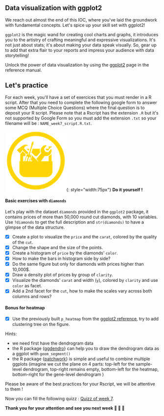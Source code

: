 ## Data visualization with ggplot2

We reach out almost the end of this IOC, where you've laid the groundwork with fundamental concepts.
Let's spice up your skill set with ggplot2!

`ggplot2` is the magic wand for creating cool charts and graphs,
it introduces you to the artistry of crafting meaningful and expressive visualizations.
It's not just about stats; it's about making your data speak visually. So, gear up to add that extra flair to your reports and impress your audience with data storytelling!

Unlock the power of data visualization by using the [ggplot2](r09_viz_ggplot2.md) page in the reference manual.


## Let's practice

For each week, you'll have a set of exercices that you must render in a R script. 
After that you need to complete the following google form to answer some MCQ (Multiple
Choice Questions) where the final question is to deposit your R script. Please note that
a Rscript has the extension `.R` but it's not supported by Google Form so you must add
the extension `.txt` so your filename will be : `NAME_week7_script.R.txt`. 

![](images/toolbox-do-it-yourself.png){: style="width:75px"} **Do it yourself !**

#### Basic exercises with `diamonds`

Let's play with the dataset `diamonds` provided in the `ggplot2` package,
it contains prices of more than 50,000 round cut diamonds, with 10 variables.
Use `?diamonds` to get the full description and `str(diamonds)` to have a glimpse of the data structure.

- [x] Create a plot to visualize the `price` and the `carat`, colored by the quality of the `cut`.
- [x] Change the shape and the size of the points.
- [x] Create a histogram of `price` by the diamonds' `color`.
- [x] How to make the bars in histogram side by side?
- [x] Do the same figure but only for diamonds with prices higher than 10,000$.
- [x] Draw a density plot of prices by group of `clarity`.
- [x] Visualize the diamonds' `carat` and width (`y`), colored by `clarity` and use `color` as facet.
- [x] Add a 2nd facet for the `cut`, how to make the scales vary across both columns and rows?

#### Bonus for heatmap

- [x] Use the previously built `p_heatmap` from the [ggplot2 reference](r09_viz_ggplot2.md), try to add clustering tree on the figure.

Hints:
  - we need first have the dendrogram data
  - the R package {[ggdendro](https://andrie.github.io/ggdendro/)} can help you to draw the dendrogram data as a ggplot with `geom_segment()`
  - the R package {[patchwork](https://patchwork.data-imaginist.com)} is simple and useful to combine multiple ggplots
  (imagine we cut the plane on 4 parts:
  top-left for the sample-level dendrogram, top-right remains empty,
  bottom-left for the heatmap, bottom-right for the gene-level dendrogram
  )
 

Please be aware of the best practices for your Rscript, we will be attentive to them !

Now you can fill the following quizz : [Quizz of week 7]().


**Thank you for your attention and see you next week :clap: :clap: :clap:**